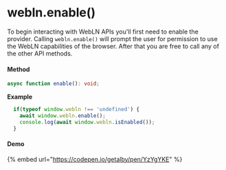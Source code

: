 # webln.enable()

To begin interacting with WebLN APIs you'll first need to enable the provider. Calling `webln.enable()` will prompt the user for permission to use the WebLN capabilities of the browser. After that you are free to call any of the other API methods.&#x20;

#### Method&#x20;

```typescript
async function enable(): void;
```

**Example**

```javascript
  if(typeof window.webln !== 'undefined') {
    await window.webln.enable();
    console.log(await window.webln.isEnabled());
  }
```

#### Demo

{% embed url="https://codepen.io/getalby/pen/YzYgYKE" %}
